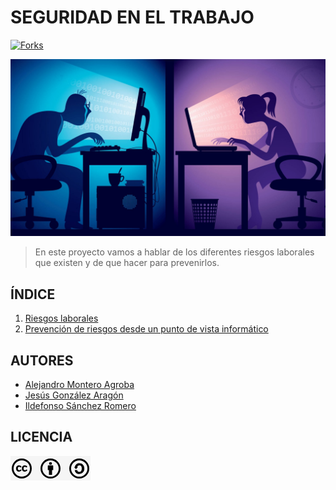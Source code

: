 # SEGURIDAD EN EL TRABAJO
[![Forks](https://github.com/alemonterx/seguridad-trabajo-informatica/forks)](https://github.com/PrestaShop/PrestaShop/network)

![Portada](img/portada.jpg)

> En este proyecto vamos a hablar de los diferentes riesgos laborales que existen y de que hacer para prevenirlos.

## ÍNDICE
1. [Riesgos laborales](riesgoslaborales.md)
2. [Prevención de riesgos desde un punto de vista informático](prevencion.md)

## AUTORES
* [Alejandro Montero Agroba](https://github.com/alemonterx)
* [Jesús González Aragón](https://github.com/JesusGonzalezAragon)
* [Ildefonso Sánchez Romero](https://github.com/Modalbos)

## LICENCIA
![Licencia](img/licencia.png)

